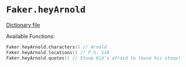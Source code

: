 # `Faker.heyArnold`

[Dictionary file](../src/main/resources/locales/en/hey_arnold.yml)

Available Functions:  
```kotlin
Faker.heyArnold.characters() // Arnold
Faker.heyArnold.locations() // P.S. 118
Faker.heyArnold.quotes() // Stoop Kid's afraid to leave his stoop!
```
